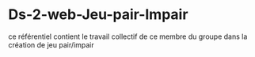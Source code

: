 # Ds-2-web-Jeu-pair-Impair
ce référentiel contient le travail collectif de ce membre du groupe dans la création de jeu pair/impair
